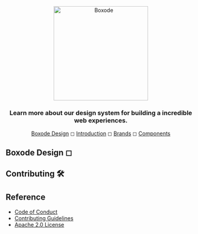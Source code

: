 <div align="center">
	<img height="250em" src="https://raw.githubusercontent.com/FabianHMzz/Design/main/public/Boxode%20Design.png" alt="Boxode" />
	<h3>Learn more about our design system for building a incredible web experiences.</h3>
	<a href="https://boxode.org/design">Boxode Design</a> ◻ <a href="https://boxode.org/design/get-started">Introduction</a> ◻ <a href="https://boxode.org/design/brands">Brands</a> ◻ <a href="https://boxode.org/design/components">Components</a>
</div>

## Boxode Design ◻ 



## Contributing 🛠

## Reference
- <a href="https://github.com/Boxode/.github/blob/main/CODE_OF_CONDUCT_EN.md">Code of Conduct</a>
- <a href="">Contributing Guidelines</a>
- <a href="https://github.com/Boxode/Boxode/blob/main/LICENSE">Apache 2.0 License</a>

